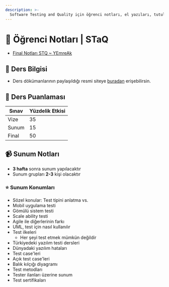 ```yaml
---
description: >-
  Software Testing and Quality için öğrenci notları, el yazıları, tutulmuş veya alınmış notlar
---
```


# 📕 Öğrenci Notları \| STaQ

<!--YPackage.YGitbookIntegration-tarafından-otomatik-oluşturulmuştur-->

- [Final Notları STQ ~ YEmreAk](Final%20Notlar%C4%B1%20STQ%20~%20YEmreAk.pdf)

<!--YPackage.YGitbookIntegration-tarafından-otomatik-oluşturulmuştur-->

## 🔸 Ders Bilgisi

- Ders dökümanlarının paylaşıldığı resmi siteye [buradan][Rüya Hoca Avesis] erişebilirsin.

## 🧮 Ders Puanlaması

| Sınav | Yüzdelik Etkisi |
| ----- | --------------- |
| Vize  | 35              |
| Sunum | 15              |
| Final | 50              |

## 📹 Sunum Notları

- **3 hafta** sonra sunum yapılacaktır
- Sunum grupları **2-3** kişi olacaktır

### ⭐ Sunum Konumları

- Sözel konular: Test tipini anlatma vs.
- Mobil uygulama testi
- Gömülü sistem testi
- Scale ability testi
- Agile ile diğerlerinin farkı
- UML, test için nasıl kullanılır
- Test ilkeleri
  - Her şeyi test etmek mümkün değildir
- Türkiyedeki yazılım testi dersleri
- Dünyadaki yazılım hataları
- Test case'leri
- Açık test case'leri
- Balık kılçığı diyagramı
- Test metodları
- Tester ilanları üzerine sunum
- Test sertifikaları

[Rüya Hoca Avesis]: http://avesis.istanbulc.edu.tr/ruyasamli/dokumanlar
